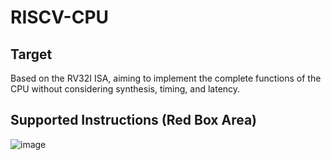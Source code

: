 # RISCV-CPU
## Target
Based on the RV32I ISA, aiming to implement the complete functions of the CPU without considering synthesis, timing, and latency.

## Supported Instructions (Red Box Area)
![image](https://github.com/polarlinda6/RISCV-CPU/blob/71ce291cd5cb74e019d50fd7352561419e98a254/doc/image/RV32I_Base_Instruction_Set.png)
